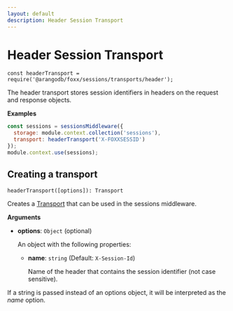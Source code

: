 ```yaml
---
layout: default
description: Header Session Transport
---
```

Header Session Transport
========================

`const headerTransport = require('@arangodb/foxx/sessions/transports/header');`

The header transport stores session identifiers in headers on the request
and response objects.

**Examples**

```js
const sessions = sessionsMiddleware({
  storage: module.context.collection('sessions'),
  transport: headerTransport('X-FOXXSESSID')
});
module.context.use(sessions);
```

Creating a transport
--------------------

`headerTransport([options]): Transport`

Creates a [Transport](foxx-reference-sessions-transports.html) that can be used in the sessions middleware.

**Arguments**

* **options**: `Object` (optional)

  An object with the following properties:

  * **name**: `string` (Default: `X-Session-Id`)

    Name of the header that contains the session identifier (not case sensitive).

If a string is passed instead of an options object, it will be interpreted
as the *name* option.
